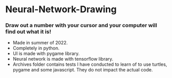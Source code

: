 # Neural-Network-Drawing
### Draw out a number with your cursor and your computer will find out what it is!
- Made in summer of 2022.
- Completely in python.
- UI is made with pygame library.
- Neural network is made with tensorflow library.
- Archives folder contains tests I have conducted to learn of to use turtles, pygame and some javascript. They do not impact the actual code.
